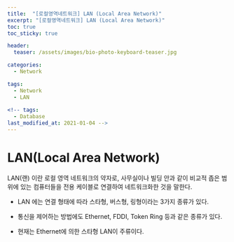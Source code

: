 ```yaml
---
title:  "[로컬영역네트워크] LAN (Local Area Network)"
excerpt: "[로컬영역네트워크] LAN (Local Area Network)"
toc: true
toc_sticky: true

header:
  teaser: /assets/images/bio-photo-keyboard-teaser.jpg

categories:
  - Network

tags:
  - Network
  - LAN
  
<!-- tags:
  - Database 
last_modified_at: 2021-01-04 -->
---
```

# LAN(Local Area Network) 

LAN(랜) 이란 로컬 영역 네트워크의 약자로, 사무실이나 빌딩 안과 같이 비교적 좁은 범위에 있는 컴퓨터들을 전용 케이블로 연결하여 네트워크화한 것을 말한다.


- LAN 에는 연결 형태에 따라 스타형, 버스형, 링형이라는 3가지 종류가 있다.

- 통신을 제어하는 방법에도 Ethernet, FDDI, Token Ring 등과 같은 종류가 있다. 

- 현재는 Ethernet에 의한 스타형 LAN이 주류이다.


